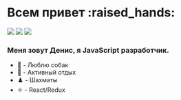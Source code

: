 <h1>Всем привет :raised_hands:</h1>



![](https://github-profile-summary-cards.vercel.app/api/cards/profile-details?username=denrybaakov&theme=github_dark)
![](https://github-profile-summary-cards.vercel.app/api/cards/productive-time?username=denrybaakov&theme=github_dark)
![](https://github-profile-summary-cards.vercel.app/api/cards/repos-per-language?username=denrybaakov&theme=github_dark)


 <h3>Меня зовут Денис, я JavaScript разработчик. </h3>
 
 - :dog: - Люблю собак
- :mountain_bicyclist: - Активный отдых
- :chess_pawn: - Шахматы
- :atom_symbol: - React/Redux


<!-- [![Typing SVG](https://readme-typing-svg.herokuapp.com?color=%2340C463&size=28&duration=6004&multiline=true&width=500&height=90&lines=Hi+there%2C+my+name+is+Denis.+;I+am+a+frontend+developer.)](https://git.io/typing-svg) -->
